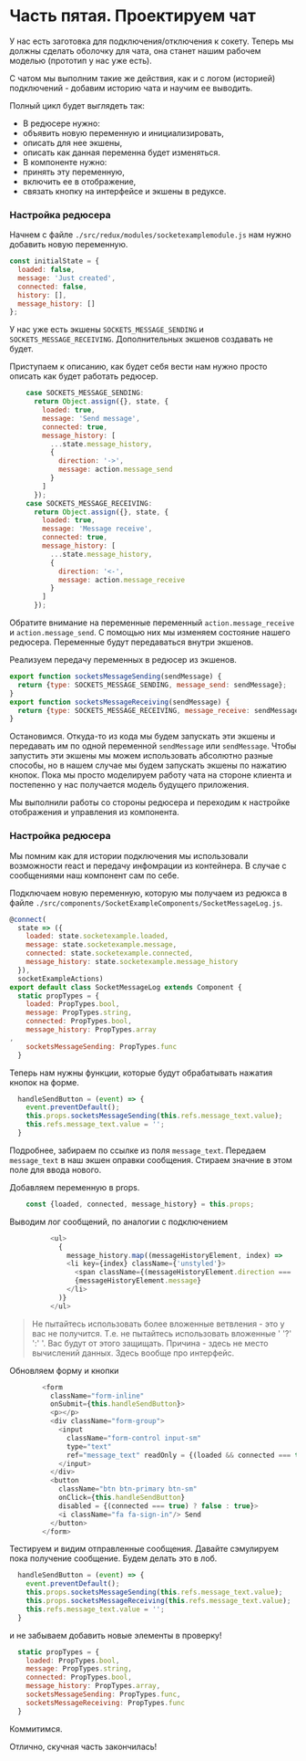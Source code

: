 # Часть пятая. Проектируем чат 

У нас есть заготовка для подключения/отключения к сокету. Теперь мы должны сделать оболочку для чата, она станет нашим рабочем моделью (прототип у нас уже есть).

С чатом мы выполним такие же действия, как и с логом (историей) подключений - добавим историю чата и научим ее выводить.

Полный цикл будет выглядеть так: 
* В редюсере нужно: 
 * объявить новую переменную и инициализировать, 
 * описать для нее экшены,
 * описать как данная переменна будет изменяться. 
* В компоненте нужно:
 * принять эту переменную,
 * включить ее в отображение,
 * связать кнопку на интерфейсе и экшены в редуксе.

### Настройка редюсера

Начнем с файле `./src/redux/modules/socketexamplemodule.js` нам нужно
добавить новую переменную.
```js
const initialState = {
  loaded: false,
  message: 'Just created',
  connected: false,
  history: [],
  message_history: []
};
```
У нас уже есть экшены `SOCKETS_MESSAGE_SENDING` и  `SOCKETS_MESSAGE_RECEIVING`. Дополнительных экшенов создавать не будет. 

Приступаем к описанию, как будет себя вести нам нужно просто описать как будет работать редюсер.
```js
    case SOCKETS_MESSAGE_SENDING:
      return Object.assign({}, state, {
        loaded: true,
        message: 'Send message',
        connected: true,
        message_history: [
          ...state.message_history,
          {
            direction: '->',
            message: action.message_send
          }
        ]
      });
    case SOCKETS_MESSAGE_RECEIVING:
      return Object.assign({}, state, {
        loaded: true,
        message: 'Message receive',
        connected: true,
        message_history: [
          ...state.message_history,
          {
            direction: '<-',
            message: action.message_receive
          }
        ]
      });
 ```

Обратите внимание на переменные  переменный `action.message_receive` и `action.message_send`. С помощью них мы изменяем состояние нашего редюсера. Переменные будут передаваться внутри экшенов.

Реализуем передачу переменных в редюсер из экшенов.

```js
export function socketsMessageSending(sendMessage) {
  return {type: SOCKETS_MESSAGE_SENDING, message_send: sendMessage};
}
export function socketsMessageReceiving(sendMessage) {
  return {type: SOCKETS_MESSAGE_RECEIVING, message_receive: sendMessage};
}
```
Остановимся. Откуда-то из кода мы будем запускать эти экшены и передавать им по одной переменной `sendMessage` или `sendMessage`. Чтобы запустить эти экшены мы можем использовать абсолютно разные способы, но в нашем случае мы будем запускать экшены по нажатию кнопок. Пока мы просто моделируем работу чата на стороне клиента и постепенно у нас получается модель будущего приложения.

Мы выполнили работы со стороны редюсера и переходим к настройке отображения и управления из компонента.

### Настройка редюсера
Мы помним как для истории подключения мы использовали возможности react и передачу инфомрации из контейнера. В случае с сообщениями наш компонент сам по себе. 

Подключаем новую переменную, которую мы получаем из редюкса в файле `./src/components/SocketExampleComponents/SocketMessageLog.js`.
```js
@connect(
  state => ({
    loaded: state.socketexample.loaded,
    message: state.socketexample.message,
    connected: state.socketexample.connected,
    message_history: state.socketexample.message_history
  }),
  socketExampleActions)
export default class SocketMessageLog extends Component {
  static propTypes = {
    loaded: PropTypes.bool,
    message: PropTypes.string,
    connected: PropTypes.bool,
    message_history: PropTypes.array,
    socketsMessageSending: PropTypes.func
  }
```

Теперь нам нужны функции, которые будут обрабатывать нажатия кнопок на форме.
```js
  handleSendButton = (event) => {
    event.preventDefault();
    this.props.socketsMessageSending(this.refs.message_text.value);
    this.refs.message_text.value = '';
  }
```
Подробнее, забираем по ссылке из поля `message_text`. Передаем `message_text` в наш экшен оправки сообщения.  Стираем значние в этом поле для ввода нового.

Добавляем переменную в props.
```js
    const {loaded, connected, message_history} = this.props;
```
Выводим лог сообщений, по аналогии с подключением
```js
          <ul>
            {
              message_history.map((messageHistoryElement, index) =>
              <li key={index} className={'unstyled'}>
                <span className={(messageHistoryElement.direction === '->') ? 'glyphicon glyphicon-arrow-right' : 'glyphicon glyphicon-arrow-left'}></span>
                {messageHistoryElement.message}
              </li>
            )}
          </ul>
```

> Не пытайтесь использовать более вложенные ветвления - это у вас не получится. Т.е. не пытайтесь использовать вложенные ' '?' ':' '. Вас будут от этого защищать. Причина - здесь не место вычислений данных. Здесь вообще про интерфейс.

Обновляем форму и кнопки
```js
        <form
          className="form-inline"
          onSubmit={this.handleSendButton}>
          <p></p>
          <div className="form-group">
            <input
              className="form-control input-sm"
              type="text"
              ref="message_text" readOnly = {(loaded && connected === true) ? false : true}>
            </input>
          </div>
          <button
            className="btn btn-primary btn-sm"
            onClick={this.handleSendButton}
            disabled = {(connected === true) ? false : true}>
            <i className="fa fa-sign-in"/> Send
          </button>
        </form>
```
Тестируем и видим отправленные сообщения. Давайте сэмулируем пока получение сообщение. Будем делать это в лоб.
```js
  handleSendButton = (event) => {
    event.preventDefault();
    this.props.socketsMessageSending(this.refs.message_text.value);
    this.props.socketsMessageReceiving(this.refs.message_text.value);
    this.refs.message_text.value = '';
  }
```
и не забываем добавить новые элементы в проверку!
```js
  static propTypes = {
    loaded: PropTypes.bool,
    message: PropTypes.string,
    connected: PropTypes.bool,
    message_history: PropTypes.array,
    socketsMessageSending: PropTypes.func,
    socketsMessageReceiving: PropTypes.func
  }
```

Коммитимся. 

Отлично, скучная часть закончилась!